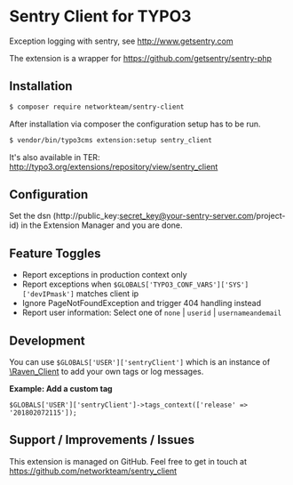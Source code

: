 # Sentry Client for TYPO3

Exception logging with sentry, see http://www.getsentry.com

The extension is a wrapper for https://github.com/getsentry/sentry-php

## Installation

```bash
$ composer require networkteam/sentry-client
```

After installation via composer the configuration setup has to be run.

```bash
$ vendor/bin/typo3cms extension:setup sentry_client
```

It's also available in TER: http://typo3.org/extensions/repository/view/sentry_client

## Configuration

Set the dsn (http://public_key:secret_key@your-sentry-server.com/project-id) in the Extension Manager and you are done.

## Feature Toggles

* Report exceptions in production context only
* Report exceptions when `$GLOBALS['TYPO3_CONF_VARS']['SYS']['devIPmask']` matches client ip
* Ignore PageNotFoundException and trigger 404 handling instead
* Report user information: Select one of `none` | `userid` | `usernameandemail`

## Development

You can use `$GLOBALS['USER']['sentryClient']` which is an instance of [\Raven_Client](https://github.com/getsentry/sentry-php/blob/master/lib/Raven/Client.php) to add your own tags or log messages.

**Example: Add a custom tag**

`$GLOBALS['USER']['sentryClient']->tags_context(['release' => '201802072115']);`

## Support / Improvements / Issues

This extension is managed on GitHub. Feel free to get in touch at
https://github.com/networkteam/sentry_client